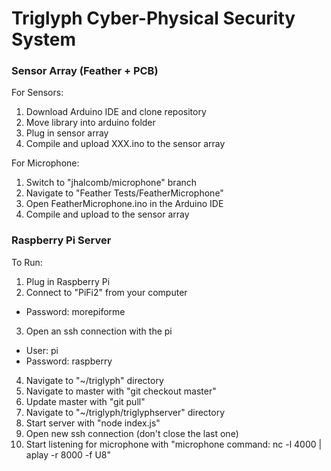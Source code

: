 # Triglyph Cyber-Physical Security System
### Sensor Array (Feather + PCB)
For Sensors:
1. Download Arduino IDE and clone repository
2. Move library into arduino folder
3. Plug in sensor array
4. Compile and upload XXX.ino to the sensor array

For Microphone:
1. Switch to "jhalcomb/microphone" branch
2. Navigate to "Feather Tests/FeatherMicrophone"
3. Open FeatherMicrophone.ino in the Arduino IDE
4. Compile and upload to the sensor array
### Raspberry Pi Server
To Run:
1. Plug in Raspberry Pi
2. Connect to "PiFi2" from your computer
  - Password: morepiforme
3. Open an ssh connection with the pi
  - User: pi
  - Password: raspberry
4. Navigate to "~/triglyph" directory
5. Navigate to master with "git checkout master"
6. Update master with "git pull"
7. Navigate to "~/triglyph/triglyphserver" directory
8. Start server with "node index.js"
9. Open new ssh connection (don't close the last one)
10. Start listening for microphone with "microphone command: nc -l 4000 | aplay -r 8000 -f U8"
